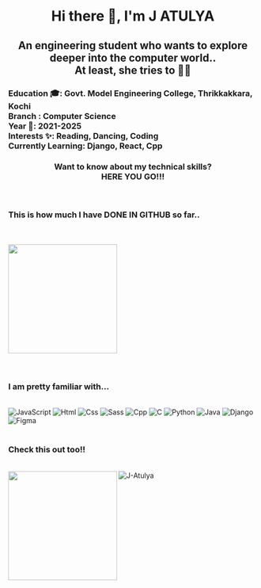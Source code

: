 <h1 align=center> Hi there 👋, I'm J ATULYA</h1>
<h2 align=center> An engineering student who wants to explore deeper into the computer world..<br> At least, she tries to 🙂🙂</h2>

<h3 align=left>
  Education 🎓: Govt. Model Engineering College, Thrikkakkara, Kochi <br>
  Branch : Computer Science<br>
  Year 📅: 2021-2025<br>
  Interests ✨: Reading, Dancing, Coding<br>
  Currently Learning: Django, React, Cpp<br>
</h3>

<h3 align=center> Want to know about my technical skills? <br> HERE YOU GO!!!</h3><br>

<h3>This is how much I have DONE IN GITHUB so far..</h3><br><br>
<img height=220px src="https://github-readme-stats.vercel.app/api?username=jatulya&show_icons=true&theme=tokyonight"/>
<br><br><br>
  <!-- these stat links are copied from github-readme-stats provided by anuraghazra-->
<h3> I am pretty familiar with...</h3><br>
<div>
  <img src="https://img.shields.io/badge/javascript-%23323330.svg?style=for-the-badge&logo=javascript&logoColor=%23F7DF1E" alt="JavaScript" />
  <img src="https://img.shields.io/badge/html5-%23E34F26.svg?style=for-the-badge&logo=html5&logoColor=white" alt="Html" />
  <img src="https://img.shields.io/badge/css3-%231572B6.svg?style=for-the-badge&logo=css3&logoColor=white" alt="Css" />
  <img src="https://img.shields.io/badge/SASS-hotpink.svg?style=for-the-badge&logo=SASS&logoColor=white" alt="Sass"/>
  <img src="https://img.shields.io/badge/c++-%2300599C.svg?style=for-the-badge&logo=c%2B%2B&logoColor=white" alt="Cpp" />
  <img src="https://img.shields.io/badge/c-%2300599C.svg?style=for-the-badge&logo=c&logoColor=white" alt="C" />
  <img src="https://img.shields.io/badge/python-3670A0?style=for-the-badge&logo=python&logoColor=ffdd54" alt="Python" />    
  <img src="https://img.shields.io/badge/java-%23ED8B00.svg?style=for-the-badge&logo=openjdk&logoColor=white" alt="Java" />
  <img src="https://img.shields.io/badge/django-%23092E20.svg?style=for-the-badge&logo=django&logoColor=white" alt="Django"/>
  <img src="https://img.shields.io/badge/figma-%23F24E1E.svg?style=for-the-badge&logo=figma&logoColor=white" alt="Figma" />
</div><br>
<h3>Check this out too!! </h3> <br>
<div display=grid  margin-up=25px>
  <img height=220px align=left src="https://github-readme-stats.vercel.app/api/top-langs/?username=jatulya&layout=donut"/>
  <img align=left src="https://github-readme-streak-stats.herokuapp.com/?user=jatulya&" alt="J-Atulya" />
</div>

 

